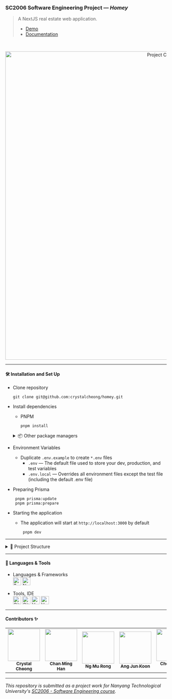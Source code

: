### SC2006 Software Engineering Project — *Homey*

> A NextJS real estate web application.<br/>
> - [Demo](https://youtu.be/apbWi2NVMBU)
> - [Documentation](https://github.com/swe-homey/docs)


<br/>

<p align="center">
  <img src="https://user-images.githubusercontent.com/65748007/229656035-194f194d-f5fb-4664-940b-28e90ed96eb9.png" alt="Project Cover"
    width="960px"
  />
</p>

---

#### 🛠️ Installation and Set Up

  - Clone repository
    ```
    git clone git@github.com:crystalcheong/homey.git
    ```

  - Install dependencies
    - PNPM
      ```
      pnpm install
      ```
     
     
     <details>
    <summary>📦 Other package managers</summary>
    <br/>

     - NPM
     
    ```
    npm install
     ```
     <br/> 
     
     - Yarn
     
    ```
    yarn install
     ```
     <br/> 

     </details>
  
  - Environment Variables
     - Duplicate `.env.example` to create `*.env` files
          - `.env` — The default file used to store your dev, production, and test variables
          - `.env.local` — Overrides all environment files except the test file (including the default .env file)
       
   - Preparing Prisma
   
     ```
      pnpm prisma:update
      pnpm prisma:prepare
     ```

   - Starting the application
      - The application will start at `http://localhost:3000` by default
         ```
          pnpm dev
         ```
     
---

<details>
<summary>📂 Project Structure</summary>
<br/>
  
```
📦homey-webapp
 ┣ 📂prisma
 ┣ 📂public
 ┣ 📂src
 ┃ ┣ 📂components
 ┃ ┣ 📂pages
 ┃ ┣ 📂styles
 ┃ ┣ 📂utils
 ┣ 📂tests
 ┣ 📜README.md
 ```


 [`/prisma`](./prisma) - contains the Prisma schema and migrations<br/> 
 [`/public`](./public) - stores static assets such as images, fonts, etc<br/>
 [`/src`](./src) - contains the source code of the application, segmented into different subfolders such as components, pages, styles, etc<br/>
 [`/src/components`](./src/components) - contains reusable UI components that are used across the application, such as buttons, forms, and navigation bars <br/>
 [`/src/pages`](./src/pages) - each file in this directory represents a route in the application and is responsible for rendering the content of that route <br/>
 [`/src/styles`](./src/styles) - stores global styles that are used across the entire application. <br/>
 [`/src/utils`](./src/utils) - contains helper functions and utilities that are used across the application.<br/>
 [`/lib`](./lib) - contains the project dependencies<br/> 
 [`/tests`](./tests) - contains end-to-end test scripts and result logging<br/> 

 </details>

---
####  🧰 Languages & Tools
- Languages & Frameworks<br/>
  <img alt="Typescript" src="https://img.shields.io/badge/TypeScript-007ACC?style=for-the-badge&logo=typescript&logoColor=white" height="25"/>
    <img alt="NextJS" src="https://img.shields.io/badge/next.js-000000?style=for-the-badge&logo=nextdotjs&logoColor=white" height="25"/>

- Tools, IDE <br/>
  <img alt="Github" src="https://img.shields.io/badge/GitHub-100000?style=for-the-badge&logo=github&logoColor=white" height="25"/>
  <img alt="Github Actions" src="https://img.shields.io/badge/GitHub_Actions-2088FF?style=for-the-badge&logo=github-actions&logoColor=white" height="25"/>
  <img alt="Vercel" src="https://img.shields.io/badge/Vercel-000000?style=for-the-badge&logo=vercel&logoColor=white" height="25"/>
  <img alt="Vercel" src="https://img.shields.io/badge/Supabase-181818?style=for-the-badge&logo=supabase&logoColor=white" height="25"/>
  

---

#### Contributors ✨

<table>
  <tr>
    <td align="center"><a href="https://github.com/crystalcheong"  target="_blank"><img src="https://avatars.githubusercontent.com/u/65748007?v=4?s=100" width="100px;" alt=""/><br /><sub><b>Crystal Cheong</b></sub></a><br /></td>
    <td align="center"><a href="https://github.com/minghancmh" target="_blank"><img src="https://avatars.githubusercontent.com/u/92656699?v=4?s=100" width="100px;" alt=""/><br /><sub><b>Chan Ming Han</b></sub></a><br /></td>
    <td align="center"><a href="https://github.com/murong2602" target="_blank"><img src="https://avatars.githubusercontent.com/u/105585164?v=4?s=100" width="100px;" alt=""/><br /><sub><b>Ng Mu Rong</b></sub></a><br /></td>
    <td align="center"><a href="https://github.com/junkoon" target="_blank"><img src="https://avatars.githubusercontent.com/u/38901349?v=4?s=100" width="100px;" alt=""/><br /><sub><b>Ang Jun Koon</b></sub></a><br /></td>
    <td align="center"><a href="https://github.com/ChiHian" target="_blank"><img src="https://avatars.githubusercontent.com/u/115488816?v=4?s=100" width="100px;" alt=""/><br /><sub><b>Cheong Chi Hian</b></sub></a><br /></td>
  </tr>
</table>

---

*This repository is submitted as a project work for Nanyang Technological University's [SC2006 - Software Engineering course](https://www.nanyangmods.com/modules/cz2006-software-engineering-3-0-au/).*




